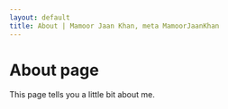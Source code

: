 ```yaml
---
layout: default
title: About | Mamoor Jaan Khan, meta MamoorJaanKhan
---
```


# About page

This page tells you a little bit about me.
